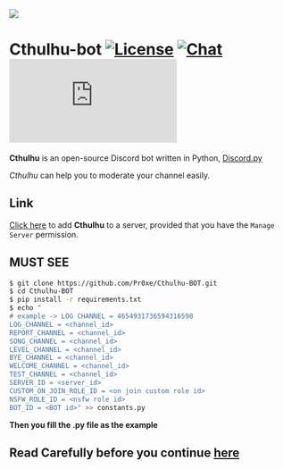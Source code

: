 <img align="top" src="https://freegametips.com/wp-content/uploads/2020/11/1605534269_Lovecraft-and-the-Call-of-Cthulhu-Approach-to-cosmic-terror.jpg">

# Cthulhu-bot [![License](https://img.shields.io/github/license/mashape/apistatus.svg)](LICENSE) [![Chat](https://img.shields.io/discord/392363941931515904?color=%236a5acd)](https://discord.gg/SHzBjqXcq6) [![Python](https://img.shields.io/pypi/pyversions/Discord.py)](https://www.python.org)
**Cthulhu** is an open-source Discord bot written in Python, [Discord.py](https://discordpy.readthedocs.io/en/latest/)

*Cthulhu* can help you to moderate your channel easily.

## Link
[Click here](https://discord.com/oauth2/authorize?client_id=766607810943123466&permissions=1610312822&scope=bot) to add **Cthulhu** to a server, provided that you have the `Manage Server` permission.

## MUST SEE
```bash 
$ git clone https://github.com/Pr0xe/Cthulhu-BOT.git
$ cd Cthulhu-BOT
$ pip install -r requirements.txt
$ echo "
# example -> LOG CHANNEL = 4654931736594316598
LOG_CHANNEL = <channel_id>
REPORT_CHANNEL = <channel_id>
SONG_CHANNEL = <channel_id>
LEVEL_CHANNEL = <channel_id>
BYE_CHANNEL = <channel_id>
WELCOME_CHANNEL = <channel_id>
TEST_CHANNEL = <channel_id>
SERVER_ID = <server_id>
CUSTOM_ON_JOIN_ROLE_ID = <on join custom role id>
NSFW_ROLE_ID = <nsfw role id>
BOT_ID = <BOT id>" >> constants.py
```
**Then you fill the .py file as the example**
## Read Carefully before you continue [here](https://github.com/Pr0xe/Cthulhu-BOT/tree/master/data)

